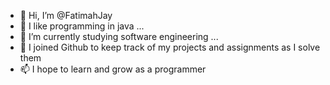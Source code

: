 - 👋 Hi, I’m @FatimahJay
- 👀 I like programming in java ...
- 🌱 I’m currently studying software engineering ...
- 💞️ I joined Github to keep track of my projects and assignments as I solve them
- 📫 I hope to learn and grow as a programmer

<!---
FatimahJay/FatimahJay is a ✨ special ✨ repository because its `README.md` (this file) appears on your GitHub profile.
You can click the Preview link to take a look at your changes.
--->
